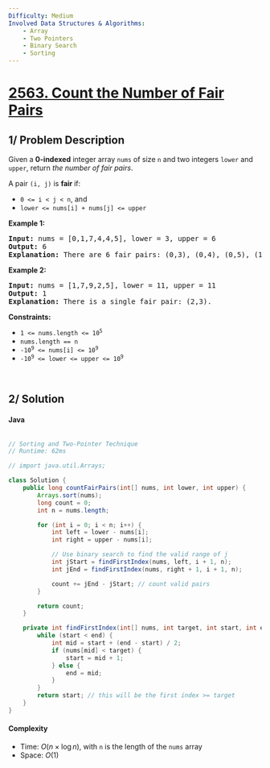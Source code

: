 ```yaml
---
Difficulty: Medium
Involved Data Structures & Algorithms:
    - Array
    - Two Pointers
    - Binary Search
    - Sorting
---
```


<!-- problem:start -->

# [2563. Count the Number of Fair Pairs](https://leetcode.com/problems/count-the-number-of-fair-pairs)

## 1/ Problem Description

<!-- description:start -->

<p>Given a <strong>0-indexed</strong> integer array <code>nums</code> of size <code>n</code> and two integers <code>lower</code> and <code>upper</code>, return <em>the number of fair pairs</em>.</p>

<p>A pair <code>(i, j)</code> is <b>fair </b>if:</p>

<ul>
	<li><code>0 &lt;= i &lt; j &lt; n</code>, and</li>
	<li><code>lower &lt;= nums[i] + nums[j] &lt;= upper</code></li>
</ul>

<p><strong class="example">Example 1:</strong></p>

<pre>
<strong>Input:</strong> nums = [0,1,7,4,4,5], lower = 3, upper = 6
<strong>Output:</strong> 6
<strong>Explanation:</strong> There are 6 fair pairs: (0,3), (0,4), (0,5), (1,3), (1,4), and (1,5).
</pre>

<p><strong class="example">Example 2:</strong></p>

<pre>
<strong>Input:</strong> nums = [1,7,9,2,5], lower = 11, upper = 11
<strong>Output:</strong> 1
<strong>Explanation:</strong> There is a single fair pair: (2,3).
</pre>

<p><strong>Constraints:</strong></p>

<ul>
	<li><code>1 &lt;= nums.length &lt;= 10<sup>5</sup></code></li>
	<li><code>nums.length == n</code></li>
	<li><code><font face="monospace">-10<sup>9</sup></font>&nbsp;&lt;= nums[i] &lt;= 10<sup>9</sup></code></li>
	<li><code><font face="monospace">-10<sup>9</sup>&nbsp;&lt;= lower &lt;= upper &lt;= 10<sup>9</sup></font></code></li>
</ul>

<!-- description:end -->

<p>&nbsp;</p>

## 2/ Solution

<!-- solution:start -->

#### Java

```java

// Sorting and Two-Pointer Technique
// Runtime: 62ms

// import java.util.Arrays;

class Solution {
    public long countFairPairs(int[] nums, int lower, int upper) {
        Arrays.sort(nums);
        long count = 0;
        int n = nums.length;

        for (int i = 0; i < n; i++) {
            int left = lower - nums[i];
            int right = upper - nums[i];

            // Use binary search to find the valid range of j
            int jStart = findFirstIndex(nums, left, i + 1, n);
            int jEnd = findFirstIndex(nums, right + 1, i + 1, n);

            count += jEnd - jStart; // count valid pairs
        }

        return count;
    }

    private int findFirstIndex(int[] nums, int target, int start, int end) {
        while (start < end) {
            int mid = start + (end - start) / 2;
            if (nums[mid] < target) {
                start = mid + 1;
            } else {
                end = mid;
            }
        }
        return start; // this will be the first index >= target
    }
}

```

#### Complexity 
- Time: $O(n \times \log n)$, with `n` is the length of the `nums` array
- Space: $O(1)$

<!-- tabs:end -->

<!-- solution:end -->

<!-- problem:end -->
